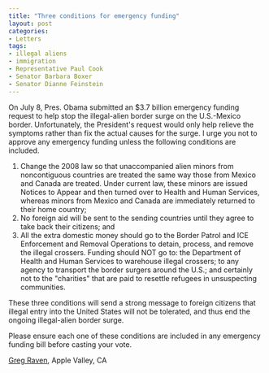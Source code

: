 ```yaml
---
title: "Three conditions for emergency funding"
layout: post
categories:
- Letters
tags:
- illegal aliens
- immigration
- Representative Paul Cook
- Senator Barbara Boxer
- Senator Dianne Feinstein
---
```


On July 8, Pres. Obama submitted an $3.7 billion emergency funding request to help stop the illegal-alien border surge on the U.S.-Mexico border. Unfortunately, the President's request would only help relieve the symptoms rather than fix the actual causes for the surge. I urge you not to approve any emergency funding unless the following conditions are included.

1. Change the 2008 law so that unaccompanied alien minors from noncontiguous countries are treated the same way those from Mexico and Canada are treated. Under current law, these minors are issued Notices to Appear and then turned over to Health and Human Services, whereas minors from Mexico and Canada are immediately returned to their home country;
2. No foreign aid will be sent to the sending countries until they agree to take back their citizens; and
3. All the extra domestic money should go to the Border Patrol and ICE Enforcement and Removal Operations to detain, process, and remove the illegal crossers. Funding should NOT go to: the Department of Health and Human Services to warehouse illegal crossers; to any agency to transport the border surgers around the U.S.; and certainly not to the "charities" that are paid to resettle refugees in unsuspecting communities.

These three conditions will send a strong message to foreign citizens that illegal entry into the United States will not be tolerated, and thus end the ongoing illegal-alien border surge.

Please ensure each one of these conditions are included in any emergency funding bill before casting your vote.

[Greg Raven](https://www.gregraven.org), Apple Valley, CA